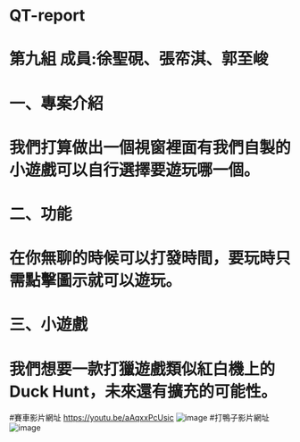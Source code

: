 # QT-report
# 第九組 成員:徐聖硯、張帟淇、郭至峻
# 一、專案介紹
# 我們打算做出一個視窗裡面有我們自製的小遊戲可以自行選擇要遊玩哪一個。
# 二、功能
# 在你無聊的時候可以打發時間，要玩時只需點擊圖示就可以遊玩。
# 三、小遊戲
# 我們想要一款打獵遊戲類似紅白機上的Duck Hunt，未來還有擴充的可能性。

#賽車影片網址 https://youtu.be/aAqxxPcUsic
![image](https://github.com/user-attachments/assets/12068a48-b969-4758-8aa3-c6ca54ca940f)
#打鴨子影片網址 
![image](https://github.com/user-attachments/assets/04074c6c-531c-4124-8c5a-e4a988db8a43)



